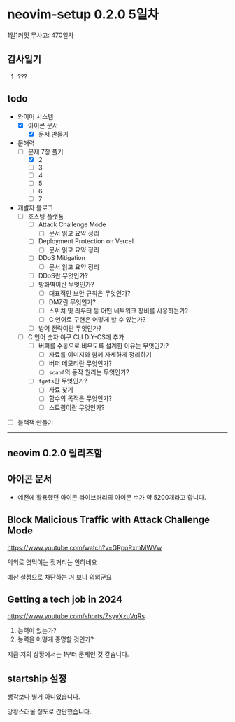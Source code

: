 # neovim-setup 0.2.0 5일차

1일1커밋 무사고: 470일차

## 감사일기

1. ???

## todo

- 와이어 시스템
  - [x] 아이콘 문서
    - [x] 문서 만들기
- 문해력
  - [ ] 문제 7장 풀기
    - [x] 2
    - [ ] 3
    - [ ] 4
    - [ ] 5
    - [ ] 6
    - [ ] 7
- 개발자 블로그
  - [ ] 호스팅 플랫폼
    - [ ] Attack Challenge Mode
      - [ ] 문서 읽고 요약 정리
    - [ ] Deployment Protection on Vercel
      - [ ] 문서 읽고 요약 정리
    - [ ] DDoS Mitigation
      - [ ] 문서 읽고 요약 정리
    - [ ] DDoS란 무엇인가?
    - [ ] 방화벽이란 무엇인가?
      - [ ] 대표적인 보안 규칙은 무엇인가?
      - [ ] DMZ란 무엇인가?
      - [ ] 스위치 및 라우터 등 어떤 네트워크 장비를 사용하는가?
      - [ ] C 언어로 구현은 어떻게 할 수 있는가?
    - [ ] 방어 전략이란 무엇인가?
  - [ ] C 언어 숫자 야구 CLI DIY-CS에 추가
    - [ ] 버퍼를 수동으로 비우도록 설계한 이유는 무엇인가?
      - [ ] 자료를 이미지와 함께 자세하게 정리하기
      - [ ] 버퍼 메모리란 무엇인가?
      - [ ] `scanf`의 동작 원리는 무엇인가?
    - [ ] `fgets`란 무엇인가?
      - [ ] 자료 찾기
      - [ ] 함수의 목적은 무엇인가?
      - [ ] 스트림이란 무엇인가?
- [ ] 블랙잭 만들기

---

## neovim 0.2.0 릴리즈함

## 아이콘 문서

- 예전에 활용했던 아이콘 라이브러리의 아이콘 수가 약 5200개라고 합니다.

## Block Malicious Traffic with Attack Challenge Mode 

https://www.youtube.com/watch?v=GRpoRxmMWVw

의외로 엿먹이는 짓거리는 안하네요

예산 설정으로 차단하는 거 보니 의외군요

## Getting a tech job in 2024

https://www.youtube.com/shorts/ZsyyXzuVqRs 

1. 능력이 있는가?
2. 능력을 어떻게 증명할 것인가?

지금 저의 상황에서는 1부터 문제인 것 같습니다.

## startship 설정

생각보다 별거 아니었습니다.

당황스러울 정도로 간단했습니다.
